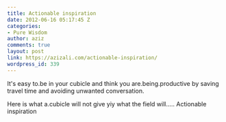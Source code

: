 ```yaml
---
title: Actionable inspiration
date: 2012-06-16 05:17:45 Z
categories:
- Pure Wisdom
author: aziz
comments: true
layout: post
link: https://azizali.com/actionable-inspiration/
wordpress_id: 339
---
```


It's easy to.be in your cubicle and think you are.being.productive by saving travel time and avoiding unwanted conversation.

Here is what a.cubicle will not give yiy what the field will..... Actionable inspiration
